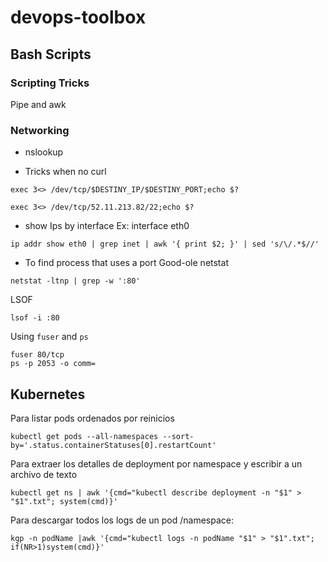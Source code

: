 # devops-toolbox

## Bash Scripts

### Scripting Tricks

Pipe and awk

### Networking

* nslookup

* Tricks when no curl 
```
exec 3<> /dev/tcp/$DESTINY_IP/$DESTINY_PORT;echo $?

exec 3<> /dev/tcp/52.11.213.82/22;echo $?
```

* show Ips by interface
Ex: interface eth0
```
ip addr show eth0 | grep inet | awk '{ print $2; }' | sed 's/\/.*$//'
```
* To find process that uses a port
Good-ole netstat
```
netstat -ltnp | grep -w ':80' 
```
LSOF
```
lsof -i :80 
```
Using `fuser` and `ps`
```
fuser 80/tcp
ps -p 2053 -o comm=
```


## Kubernetes

Para listar pods ordenados por reinicios
```
kubectl get pods --all-namespaces --sort-by='.status.containerStatuses[0].restartCount'
```
Para extraer los detalles de deployment por namespace y escribir a un archivo de texto
```
kubectl get ns | awk '{cmd="kubectl describe deployment -n "$1" > "$1".txt"; system(cmd)}'
```

Para descargar todos los logs de un pod /namespace:
```
kgp -n podName |awk '{cmd="kubectl logs -n podName "$1" > "$1".txt"; if(NR>1)system(cmd)}'
```
